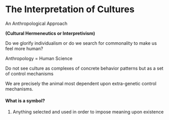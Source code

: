 # The Interpretation of Cultures

An Anthropological Approach

**(Cultural Hermeneutics or Interpretivism)**

Do we glorify individualism or do we search for commonality to make us feel more human?

Anthropology = Human Science

Do not see culture as complexes of concrete behavior patterns but as a set of control mechanisms

We are precisely the animal most dependent upon extra-genetic control mechanisms.

#### What is a symbol?

1) Anything selected and used in order to impose meaning upon existence 